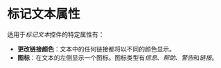 # 标记文本属性

适用于*标记文本*控件的特定属性有：

- **更改链接颜色**：文本中的任何链接都将以不同的颜色显示。
- **图标**：在文本的左侧显示一个图标。图标类型有*信息*、*帮助*、*警告*和*链接*。